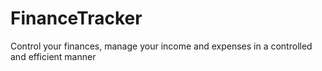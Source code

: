 # FinanceTracker
Control your finances, manage your income and expenses in a controlled and efficient manner

